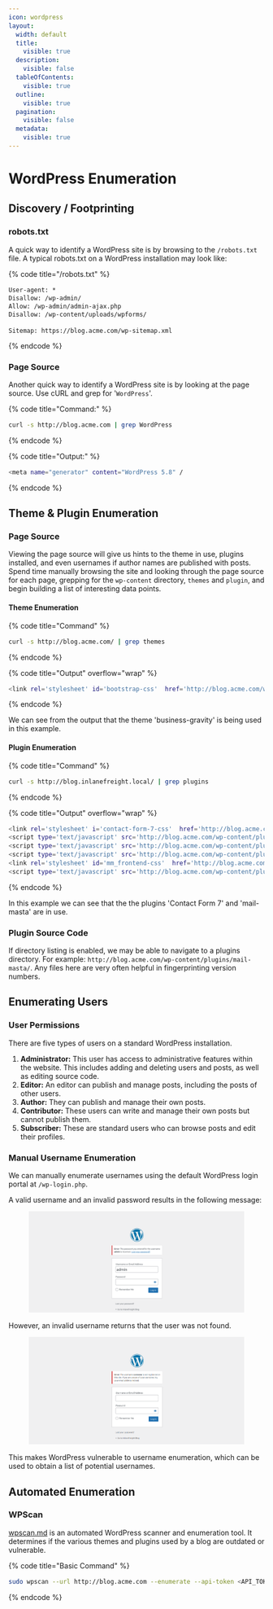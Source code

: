 ```yaml
---
icon: wordpress
layout:
  width: default
  title:
    visible: true
  description:
    visible: false
  tableOfContents:
    visible: true
  outline:
    visible: true
  pagination:
    visible: false
  metadata:
    visible: true
---
```


# WordPress Enumeration

## Discovery / Footprinting

### robots.txt

A quick way to identify a WordPress site is by browsing to the `/robots.txt` file. A typical robots.txt on a WordPress installation may look like:

{% code title="/robots.txt" %}
```
User-agent: *
Disallow: /wp-admin/
Allow: /wp-admin/admin-ajax.php
Disallow: /wp-content/uploads/wpforms/

Sitemap: https://blog.acme.com/wp-sitemap.xml
```
{% endcode %}

### Page Source

Another quick way to identify a WordPress site is by looking at the page source. Use cURL and grep for '`WordPress`'.&#x20;

{% code title="Command:" %}
```bash
curl -s http://blog.acme.com | grep WordPress
```
{% endcode %}

{% code title="Output:" %}
```bash
<meta name="generator" content="WordPress 5.8" /
```
{% endcode %}

## Theme & Plugin Enumeration

### Page Source

Viewing the page source will give us hints to the theme in use, plugins installed, and even usernames if author names are published with posts. Spend time manually browsing the site and looking through the page source for each page, grepping for the `wp-content` directory, `themes` and `plugin`, and begin building a list of interesting data points.

#### Theme Enumeration

{% code title="Command" %}
```bash
curl -s http://blog.acme.com/ | grep themes
```
{% endcode %}

{% code title="Output" overflow="wrap" %}
```bash
<link rel='stylesheet' id='bootstrap-css'  href='http://blog.acme.com/wp-content/themes/business-gravity/assets/vendors/bootstrap/css/bootstrap.min.css' type='text/css' media='all' />
```
{% endcode %}

We can see from the output that the theme 'business-gravity' is being used in this example.

#### Plugin Enumeration

{% code title="Command" %}
```bash
curl -s http://blog.inlanefreight.local/ | grep plugins
```
{% endcode %}

{% code title="Output" overflow="wrap" %}
```bash
<link rel='stylesheet' i='contact-form-7-css'  href='http://blog.acme.com/wp-content/plugins/contact-form-7/includes/css/styles.css?ver=5.4.2' type='text/css' media='all' />
<script type='text/javascript' src='http://blog.acme.com/wp-content/plugins/mail-masta/lib/subscriber.js?ver=5.8' id='subscriber-js-js'></script>
<script type='text/javascript' src='http://blog.acme.com/wp-content/plugins/mail-masta/lib/jquery.validationEngine-en.js?ver=5.8' id='validation-engine-en-js'></script>
<script type='text/javascript' src='http://blog.acme.com/wp-content/plugins/mail-masta/lib/jquery.validationEngine.js?ver=5.8' id='validation-engine-js'></script>
<link rel='stylesheet' id='mm_frontend-css'  href='http://blog.acme.com/wp-content/plugins/mail-masta/lib/css/mm_frontend.css?ver=5.8' type='text/css' media='all' />
<script type='text/javascript' src='http://blog.acme.com/wp-content/plugins/contact-form-7/includes/js/index.js?ver=5.4.2' id='contact-form-7-js'></script>
```
{% endcode %}

In this example we can see that the the plugins 'Contact Form 7' and 'mail-masta' are in use.

### Plugin Source Code

If directory listing is enabled, we may be able to navigate to a plugins directory. For example: `http://blog.acme.com/wp-content/plugins/mail-masta/`. Any files here are very often helpful in fingerprinting version numbers.

## Enumerating Users

### User Permissions

There are five types of users on a standard WordPress installation.

1. **Administrator:** This user has access to administrative features within the website. This includes adding and deleting users and posts, as well as editing source code.
2. **Editor:** An editor can publish and manage posts, including the posts of other users.
3. **Author:** They can publish and manage their own posts.
4. **Contributor:** These users can write and manage their own posts but cannot publish them.
5. **Subscriber:** These are standard users who can browse posts and edit their profiles.

### Manual Username Enumeration

We can manually enumerate usernames using the default WordPress login portal at `/wp-login.php`.

A valid username and an invalid password results in the following message:

<figure><img src="../../../.gitbook/assets/image (30).png" alt=""><figcaption></figcaption></figure>

However, an invalid username returns that the user was not found.

<figure><img src="../../../.gitbook/assets/image (31).png" alt=""><figcaption></figcaption></figure>

This makes WordPress vulnerable to username enumeration, which can be used to obtain a list of potential usernames.

## Automated Enumeration

### WPScan

[wpscan.md](../../../toolbox/tooling/web-application-analysis/wpscan.md "mention") is an automated WordPress scanner and enumeration tool. It determines if the various themes and plugins used by a blog are outdated or vulnerable.

{% code title="Basic Command" %}
```bash
sudo wpscan --url http://blog.acme.com --enumerate --api-token <API_TOKEN>
```
{% endcode %}

